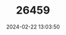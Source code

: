 ---
title: "26459"
category: "Philautus schmackeri"
draft: false
date: 2024-02-22 13:03:50
languages:
  English: ["Mindoro Tree Frog", "Schmacker’s Tree Frog"]
---
